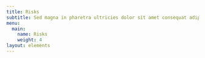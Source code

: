 ```yaml
---
title: Risks
subtitle: Sed magna in pharetra ultricies dolor sit amet consequat adipiscing lorem.
menu:
  main:
    name: Risks
    weight: 4
layout: elements
---
```


